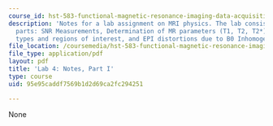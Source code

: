 ```yaml
---
course_id: hst-583-functional-magnetic-resonance-imaging-data-acquisition-and-analysis-fall-2008
description: 'Notes for a lab assignment on MRI physics. The lab consists of three
  parts: SNR Measurements, Determination of MR parameters (T1, T2, T2*) across tissue
  types and regions of interest, and EPI distortions due to B0 Inhomogeneity.'
file_location: /coursemedia/hst-583-functional-magnetic-resonance-imaging-data-acquisition-and-analysis-fall-2008/95e95caddf7569b1d2d69ca2fc294251_lab4a_notes_rg.pdf
file_type: application/pdf
layout: pdf
title: 'Lab 4: Notes, Part I'
type: course
uid: 95e95caddf7569b1d2d69ca2fc294251

---
```

None